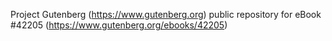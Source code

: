 Project Gutenberg (https://www.gutenberg.org) public repository for eBook #42205 (https://www.gutenberg.org/ebooks/42205)
